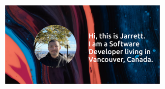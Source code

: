 
[![image](https://raw.githubusercontent.com/jarretthuang/jarretthuang/main/assets/intro-screenshot.png)](https://github.com/jarretthuang)
